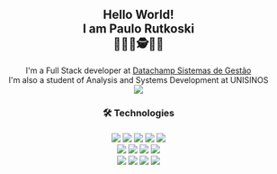 <html>
	<h2 align="center"> 
		Hello World! 
		<br/>
		I am Paulo Rutkoski
		<br/>
👨🏼‍💻🕵️👨‍🎓
	</h2>
	<p align="center">
		  I'm a Full Stack developer at 
		 <a href="http://www.datachamp.com.br/"> Datachamp Sistemas de Gestão </a>
		 <br>
		 I'm also a student of Analysis and Systems Development at UNISINOS
		 <br>
		 <a href="https://www.linkedin.com/in/paulorutkoski/"><img src="https://img.shields.io/badge/LinkedIn-0077B5?style=for-the-badge&logo=linkedin&logoColor=white" /></a>
	</p>
	<p>
	<h3 align="center">
		🛠 Technologies
		<br><br>
	<img src="https://img.shields.io/badge/Dart-0175C2?style=for-the-badge&logo=dart&logoColor=white" />
	<img src="https://img.shields.io/badge/Java-ED8B00?style=for-the-badge&logo=java&logoColor=white" />
	<img src="https://img.shields.io/badge/HTML5-E34F26?style=for-the-badge&logo=html5&logoColor=white" />
	<img src="https://img.shields.io/badge/CSS3-1572B6?style=for-the-badge&logo=css3&logoColor=white" />
	<img src="https://img.shields.io/badge/JavaScript-F7DF1E?style=for-the-badge&logo=javascript&logoColor=black" />
	<br>
	<img src="https://img.shields.io/badge/Flutter-02569B?style=for-the-badge&logo=flutter&logoColor=white" />
	<img src="https://img.shields.io/badge/Spring-6DB33F?style=for-the-badge&logo=spring&logoColor=white" />
	<img src="https://img.shields.io/badge/Postman-FF6C37?style=for-the-badge&logo=Postman&logoColor=white" />
	<img src="https://img.shields.io/badge/Bootstrap-563D7C?style=for-the-badge&logo=bootstrap&logoColor=white" />
	<br>
	<img src="https://img.shields.io/badge/MySQL-00000F?style=for-the-badge&logo=mysql&logoColor=white" />
	<img src="https://img.shields.io/badge/SQLite-07405E?style=for-the-badge&logo=sqlite&logoColor=white" />
	<img src="https://img.shields.io/badge/firebase-ffca28?style=for-the-badge&logo=firebase&logoColor=black" />
	<img src="https://img.shields.io/badge/Kakfa-F2F2F2?style=for-the-badge&logo=Apache&logoColor=black" />
	</h3>
</p>
<h1></h1>
</html>
